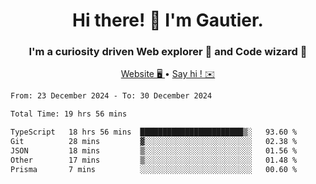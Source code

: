 <h1 align="center">Hi there! 👋 I'm Gautier.</h1>
<h3 align="center">I'm a curiosity driven Web explorer 🚀 and Code wizard 🧙</h3>

<p align="center">
  <a href="https://xisabla.github.io/">Website 🖥️ </a> •
  <a href="mailto:xisabla.dev@gmail.com">Say hi ! ✉️</a>
</p>

<!--START_SECTION:waka-->

```txt
From: 23 December 2024 - To: 30 December 2024

Total Time: 19 hrs 56 mins

TypeScript   18 hrs 56 mins  ███████████████████████▒░   93.60 %
Git          28 mins         ▓░░░░░░░░░░░░░░░░░░░░░░░░   02.38 %
JSON         18 mins         ▒░░░░░░░░░░░░░░░░░░░░░░░░   01.56 %
Other        17 mins         ▒░░░░░░░░░░░░░░░░░░░░░░░░   01.48 %
Prisma       7 mins          ░░░░░░░░░░░░░░░░░░░░░░░░░   00.60 %
```

<!--END_SECTION:waka-->
